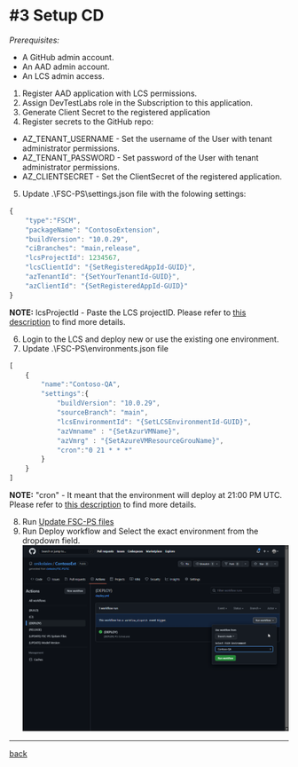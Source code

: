 # #3 Setup CD
*Prerequisites:* 
- A GitHub admin account.
- An AAD admin account.
- An LCS admin access.

1. Register AAD application with LCS permissions.
2. Assign DevTestLabs role in the Subscription to this application.
3. Generate Client Secret to the registered application
4. Register secrets to the GitHub repo:
- AZ_TENANT_USERNAME - Set the username of the User with tenant administrator permissions.
- AZ_TENANT_PASSWORD - Set password of the User with tenant administrator permissions.
- AZ_CLIENTSECRET - Set the ClientSecret of the registered application.
5. Update .\FSC-PS\settings.json file with the folowing settings:
~~~javascript
{
    "type":"FSCM",
    "packageName": "ContosoExtension",
    "buildVersion": "10.0.29",
    "ciBranches": "main,release",
    "lcsProjectId": 1234567,
    "lcsClientId": "{SetRegisteredAppId-GUID}",
    "azTenantId": "{SetYourTenantId-GUID}",
    "azClientId": "{SetRegisteredAppId-GUID}"
}
~~~

**NOTE:** lcsProjectId - Paste the LCS projectID. Please refer to [this description](settings.md) to find more details.

6. Login to the LCS and deploy new or use the existing one environment.
7. Update .\FSC-PS\environments.json file
~~~javascript
[
    {
        "name":"Contoso-QA",
        "settings":{
            "buildVersion": "10.0.29",
            "sourceBranch": "main",
            "lcsEnvironmentId": "{SetLCSEnvironmentId-GUID}",
            "azVmname" : "{SetAzurVMName}",
            "azVmrg" : "{SetAzureVMResourceGrouName}",
            "cron":"0 21 * * *"
        }
    }
]
~~~

**NOTE:** "cron" - It meant that the environment will deploy at 21:00 PM UTC. Please refer to [this description](settings.md) to find more details.

8. Run [Update FSC-PS files](UpdateFSC-PS.md)
9. Run Deploy workflow and Select the exact environment from the dropdown field.
![Deploy](/Scenarios/images/3a.png)

---
[back](/README.md)
